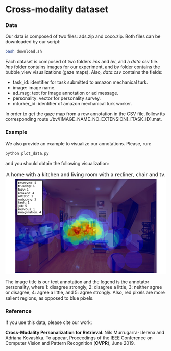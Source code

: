 # Cross-modality dataset

### Data
Our data is composed of two files: ads.zip and coco.zip. Both files can be downloaded by our script:

  ```bash
  bash download.sh
  ```
  
Each dataset is composed of two folders *ims* and *bv*, and a *data.csv* file. *Ims* folder contains images for our experiment, and *bv* folder contains the bubble_view visualizations (gaze maps). Also, *data.csv* contains the fields:

- task_id: identifier for task submitted to amazon mechanical turk.
- image: image name.
- ad_msg: text for image annotation or ad message.
- personality: vector for personality survey.
- mturker_id: identifier of amazon mechanical turk worker.

In order to get the gaze map from a row annotation in the CSV file, follow its corresponding route ./bv/[IMAGE_NAME_NO_EXTENSION]_[TASK_ID].mat.

### Example
We also provide an example to visualize our annotations. Please, run:

  ```bash
  python plot_data.py
  ```

and you should obtain the following visualization:
<p align="center">
  <img src="example.png">
</p>

The image title is our text annotation and the legend is the annotator personality, where 1: disagree strongly, 2: disagree a little, 3: neither agree or disagree, 4: agree a little, and 5: agree strongly. Also, red pixels are more salient regions, as opposed to blue pixels.

### Reference
If you use this data, please cite our work:

**Cross-Modality Personalization for Retrieval**. Nils Murrugarra-Llerena and Adriana Kovashka. To appear, Proceedings of the IEEE Conference on Computer Vision and Pattern Recognition (**CVPR**), June 2019.
